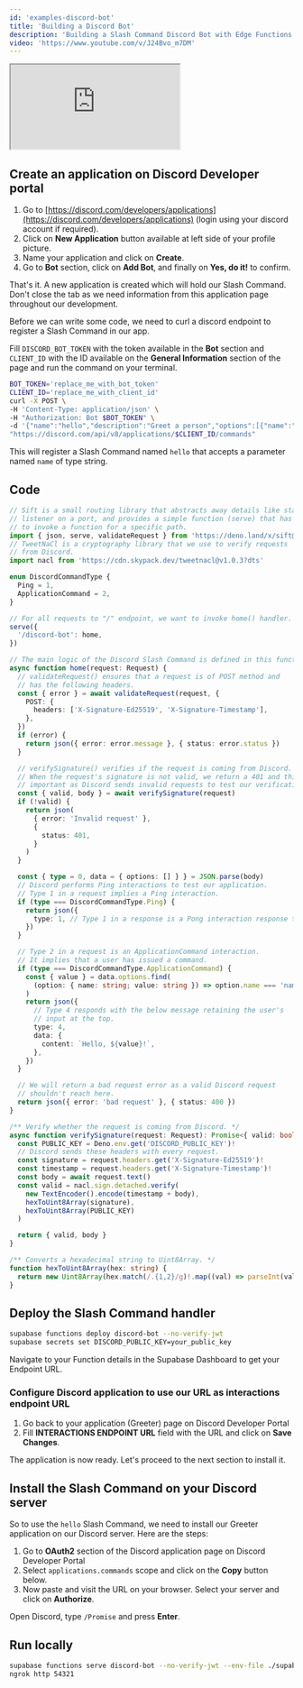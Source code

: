 ```yaml
---
id: 'examples-discord-bot'
title: 'Building a Discord Bot'
description: 'Building a Slash Command Discord Bot with Edge Functions.'
video: 'https://www.youtube.com/v/J24Bvo_m7DM'
---
```


<div class="video-container">
  <iframe
    src="https://www.youtube-nocookie.com/embed/J24Bvo_m7DM"
    frameBorder="1"
    allow="accelerometer; autoplay; clipboard-write; encrypted-media; gyroscope; picture-in-picture"
    allowFullScreen
  ></iframe>
</div>

## Create an application on Discord Developer portal

1. Go to [https://discord.com/developers/applications](https://discord.com/developers/applications) (login using your discord account if required).
2. Click on **New Application** button available at left side of your profile picture.
3. Name your application and click on **Create**.
4. Go to **Bot** section, click on **Add Bot**, and finally on **Yes, do it!** to confirm.

That's it. A new application is created which will hold our Slash Command. Don't close the tab as we need information from this application page throughout our development.

Before we can write some code, we need to curl a discord endpoint to register a Slash Command in our app.

Fill `DISCORD_BOT_TOKEN` with the token available in the **Bot** section and `CLIENT_ID` with the ID available on the **General Information** section of the page and run the command on your terminal.

```bash
BOT_TOKEN='replace_me_with_bot_token'
CLIENT_ID='replace_me_with_client_id'
curl -X POST \
-H 'Content-Type: application/json' \
-H "Authorization: Bot $BOT_TOKEN" \
-d '{"name":"hello","description":"Greet a person","options":[{"name":"name","description":"The name of the person","type":3,"required":true}]}' \
"https://discord.com/api/v8/applications/$CLIENT_ID/commands"
```

This will register a Slash Command named `hello` that accepts a parameter named `name` of type string.

## Code

```ts index.ts
// Sift is a small routing library that abstracts away details like starting a
// listener on a port, and provides a simple function (serve) that has an API
// to invoke a function for a specific path.
import { json, serve, validateRequest } from 'https://deno.land/x/sift@0.6.0/mod.ts'
// TweetNaCl is a cryptography library that we use to verify requests
// from Discord.
import nacl from 'https://cdn.skypack.dev/tweetnacl@v1.0.3?dts'

enum DiscordCommandType {
  Ping = 1,
  ApplicationCommand = 2,
}

// For all requests to "/" endpoint, we want to invoke home() handler.
serve({
  '/discord-bot': home,
})

// The main logic of the Discord Slash Command is defined in this function.
async function home(request: Request) {
  // validateRequest() ensures that a request is of POST method and
  // has the following headers.
  const { error } = await validateRequest(request, {
    POST: {
      headers: ['X-Signature-Ed25519', 'X-Signature-Timestamp'],
    },
  })
  if (error) {
    return json({ error: error.message }, { status: error.status })
  }

  // verifySignature() verifies if the request is coming from Discord.
  // When the request's signature is not valid, we return a 401 and this is
  // important as Discord sends invalid requests to test our verification.
  const { valid, body } = await verifySignature(request)
  if (!valid) {
    return json(
      { error: 'Invalid request' },
      {
        status: 401,
      }
    )
  }

  const { type = 0, data = { options: [] } } = JSON.parse(body)
  // Discord performs Ping interactions to test our application.
  // Type 1 in a request implies a Ping interaction.
  if (type === DiscordCommandType.Ping) {
    return json({
      type: 1, // Type 1 in a response is a Pong interaction response type.
    })
  }

  // Type 2 in a request is an ApplicationCommand interaction.
  // It implies that a user has issued a command.
  if (type === DiscordCommandType.ApplicationCommand) {
    const { value } = data.options.find(
      (option: { name: string; value: string }) => option.name === 'name'
    )
    return json({
      // Type 4 responds with the below message retaining the user's
      // input at the top.
      type: 4,
      data: {
        content: `Hello, ${value}!`,
      },
    })
  }

  // We will return a bad request error as a valid Discord request
  // shouldn't reach here.
  return json({ error: 'bad request' }, { status: 400 })
}

/** Verify whether the request is coming from Discord. */
async function verifySignature(request: Request): Promise<{ valid: boolean; body: string }> {
  const PUBLIC_KEY = Deno.env.get('DISCORD_PUBLIC_KEY')!
  // Discord sends these headers with every request.
  const signature = request.headers.get('X-Signature-Ed25519')!
  const timestamp = request.headers.get('X-Signature-Timestamp')!
  const body = await request.text()
  const valid = nacl.sign.detached.verify(
    new TextEncoder().encode(timestamp + body),
    hexToUint8Array(signature),
    hexToUint8Array(PUBLIC_KEY)
  )

  return { valid, body }
}

/** Converts a hexadecimal string to Uint8Array. */
function hexToUint8Array(hex: string) {
  return new Uint8Array(hex.match(/.{1,2}/g)!.map((val) => parseInt(val, 16)))
}
```

## Deploy the Slash Command handler

```bash
supabase functions deploy discord-bot --no-verify-jwt
supabase secrets set DISCORD_PUBLIC_KEY=your_public_key
```

Navigate to your Function details in the Supabase Dashboard to get your Endpoint URL.

### Configure Discord application to use our URL as interactions endpoint URL

1. Go back to your application (Greeter) page on Discord Developer Portal
2. Fill **INTERACTIONS ENDPOINT URL** field with the URL and click on **Save Changes**.

The application is now ready. Let's proceed to the next section to install it.

## Install the Slash Command on your Discord server

So to use the `hello` Slash Command, we need to install our Greeter application on our Discord server. Here are the steps:

1. Go to **OAuth2** section of the Discord application page on Discord Developer Portal
2. Select `applications.commands` scope and click on the **Copy** button below.
3. Now paste and visit the URL on your browser. Select your server and click on **Authorize**.

Open Discord, type `/Promise` and press **Enter**.

## Run locally

```bash
supabase functions serve discord-bot --no-verify-jwt --env-file ./supabase/.env.local
ngrok http 54321
```